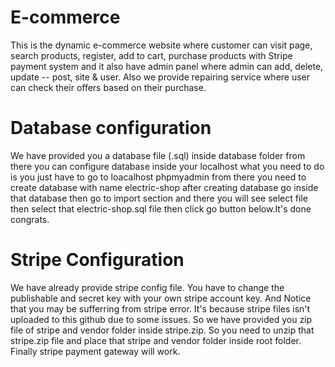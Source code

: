 # E-commerce
This is the dynamic e-commerce website where customer can visit page, search products, register, add to cart, purchase products with Stripe payment system and it also have admin panel where admin can add, delete, update -- post, site &amp; user. Also we provide repairing service where user can check their offers based on their purchase.

# Database configuration
We have provided you a database file (.sql) inside database folder from there you can configure database inside your localhost what you need to do is
you just have to go to loacalhost phpmyadmin from there you need to create database with name electric-shop after creating database go inside that 
database then go to import section and there you will see select file then select that electric-shop.sql file then click go button below.It's done congrats.

# Stripe Configuration
We have already provide stripe config file. You have to change the publishable and secret key with your own stripe account key.
And Notice that you may be sufferring from stripe error.
It's because stripe files isn't uploaded to this github due to some issues. So we have provided you zip file of stripe and vendor folder inside stripe.zip. So you need to unzip that stripe.zip file and place that stripe and vendor folder inside root folder. Finally stripe payment gateway will work.

